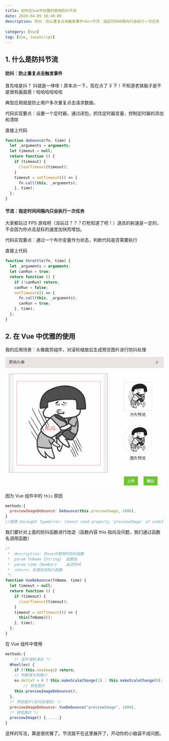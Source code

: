 ```yaml
---
title: 如何在Vue中优雅的使用防抖节流
date: 2020-04-09 18:40:00
description: 防抖：防止重复点击触发事件<br>节流：指定时间间隔内只会执行一次任务

category: [Vue]
tag: [Vue, JavaScript]
---
```

## 1. 什么是防抖节流

#### 防抖：防止重复点击触发事件

首先啥是抖？ 抖就是一哆嗦！原本点一下，现在点了 3 下！不知道老铁脑子是不是很有画面感！哈哈哈哈哈哈

典型应用就是防止用户多次重复点击请求数据。

代码实现要点：设置一个定时器，通过闭包，抓住定时器变量，控制定时器的添加和清除

直接上代码

```js
function debounce(fn, time) {
  let _arguments = arguments;
  let timeout = null;
  return function () {
    if (timeout) {
      clearTimeout(timeout);
    }
    timeout = setTimeout(() => {
      fn.call(this, _arguments);
    }, time);
  };
}
```

#### 节流：指定时间间隔内只会执行一次任务

大家都玩过 FPS 游戏吧（没玩过？？？打枪知道了吧！）道具的射速是一定的，不会因为你点击鼠标的速度加快而增加。

代码实现要点：通过一个布尔变量作为状态，判断代码是否需要执行

直接上代码

```js
function throttle(fn, time) {
  let _arguments = arguments;
  let canRun = true;
  return function () {
    if (!canRun) return;
    canRun = false;
    setTimeout(() => {
      fn.call(this, _arguments);
      canRun = true;
    }, time);
  };
}
```

## 2. 在 Vue 中优雅的使用

我的应用场景：头像裁剪组件，对滚轮缩放后生成预览图片进行防抖处理

![场景](/images/2020/04/09/touxiang.gif)

因为 Vue 组件中的 `this` 原因

```js
methods:{
  previewImageDebounce: Debounce(this.previewImage, 1000),
}
//报错 Uncaught TypeError: Cannot read property 'previewImage' of undefined
```

我们要针对上面的防抖函数进行改造（函数内容 this 指向没问题，我们通过函数名调用函数）

```javascript
/*
 *  description: 在vue中使用的防抖函数
 *  param fnName {String}  函数名
 *  param time {Number}    延迟时间
 *  return: 处理后的执行函数
 */
function VueDebounce(fnName, time) {
  let timeout = null;
  return function () {
    if (timeout) {
      clearTimeout(timeout);
    }
    timeout = setTimeout(() => {
      this[fnName]();
    }, time);
  };
}
```

在 Vue 组件中使用

```javascript
methods:{
    /* 监听滚轮滑动 */
  Wheel(ev) {
    if (!this.newImage) return;
    // 判断放大和缩小
    ev.deltaY > 0 ? this.makeScaleChange(1) : this.makeScaleChange(0);
		// 预览图片
    this.previewImageDebounce();
  },
  /* 预览图片(防抖处理后) */
  previewImageDebounce: VueDebounce("previewImage", 1000),
  /* 预览图片 */
  previewImage() {......}
}
```

这样的写法，算是很优雅了。节流就不在这里展开了，开动你的小脑袋不成问题。
